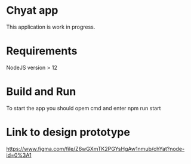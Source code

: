 # Chyat app

This application is work in progress.

# Requirements
NodeJS version > 12
# Build and Run
To start the app you should opem cmd and enter npm run start

# Link to design prototype
https://www.figma.com/file/Z6wGXmTK2PGYsHgAw1nmub/chYat?node-id=0%3A1